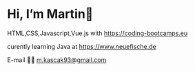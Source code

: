 # Hi, I’m Martin👋 


HTML,CSS,Javascript,Vue.js with  https://coding-bootcamps.eu

curently learning Java at https://www.neuefische.de

E-mail 📩📩 m.kascak93@gmail.com






<!---
KAMA-Kasckak-Martin/KAMA-Kasckak-Martin is a ✨ special ✨ repository because its `README.md` (this file) appears on your GitHub profile.
You can click the Preview link to take a look at your changes.
--->
